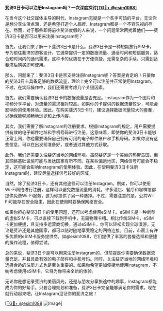**斐济3日卡可以注册Instagram吗？一次深度探讨[[TG💪+ @esim1088](https://t.me/s/esim1088)]**

在当今这个社交媒体主导的时代，Instagram无疑是一个炙手可热的平台。无论你是想分享生活点滴，还是希望打造个人品牌，Instagram都是一个不容忽视的存在。然而，对于那些即将前往斐济度假的人来说，一个问题常常困扰着他们——斐济3日卡是否可以用来注册Instagram呢？

首先，让我们来了解一下斐济3日卡是什么。斐济3日卡是一种短期旅行SIM卡，专为前往斐济的游客设计。它通常提供一定的数据流量、通话时间和短信服务，适合短时间内的通讯需求。这种卡的优势在于方便快捷，无需复杂的手续，只需到达斐济后购买即可使用。

那么，问题来了：斐济3日卡是否支持注册Instagram呢？答案是肯定的！只要你的斐济3日卡具备足够的数据流量，理论上完全可以注册并正常使用Instagram。不过，在实际操作中，我们还需要考虑几个关键因素。

首先，我们需要确认斐济3日卡的数据流量是否充足。Instagram作为一个图片和视频分享平台，对流量的需求相对较高。如果你的卡提供的数据流量较少，可能会影响你的使用体验。因此，在购买斐济3日卡时，建议选择数据流量较大的套餐，以确保能够顺畅地浏览和上传内容。

其次，我们需要了解Instagram的注册要求。根据Instagram的规定，用户需要提供有效的电子邮件地址和手机号码进行注册。这意味着，即使你的斐济3日卡能够正常上网，你也需要确保自己拥有可用的电子邮件账户和手机号码。如果你没有这些信息，可以在出发前准备好，或者通过其他方式获取。

此外，我们还需要关注斐济当地的网络环境。虽然斐济是一个美丽的热带岛国，但其网络基础设施可能与发达国家有所不同。在某些偏远地区，网络信号可能会不稳定，这可能会影响Instagram的使用体验。因此，在使用斐济3日卡注册Instagram时，建议尽量选择信号较好的区域。

当然，除了斐济3日卡，还有其他途径可以注册Instagram。例如，你可以使用Wi-Fi网络进行注册，这样可以避免数据流量的消耗。许多酒店、餐厅和咖啡馆都提供免费Wi-Fi服务，这为你提供了另一种选择。不过，需要注意的是，公共Wi-Fi可能存在安全隐患，因此在使用时要确保网络安全。

如果你担心斐济3日卡的使用问题，还可以考虑使用eSIM卡。eSIM卡是一种新型的虚拟SIM卡，可以直接下载到手机中，无需物理卡槽。相比传统SIM卡，eSIM卡更加便捷，且支持多运营商切换。通过eSIM卡，你可以轻松实现全球漫游，无论是斐济还是其他国家，都可以随时随地享受稳定的网络连接。目前，市面上有许多优质的eSIM卡服务提供商，如@esim1088，它们提供了丰富的套餐选择和便捷的操作流程，值得尝试。

总的来说，斐济3日卡是可以用来注册Instagram的，但前提是你需要确保数据流量充足，并且具备有效的电子邮件和手机号码。同时，关注斐济当地的网络环境和选择合适的注册方式也是至关重要的。如果你希望更加便捷地使用Instagram，不妨考虑使用eSIM卡，它将为你带来全新的体验。

无论你是想记录斐济的美丽风光，还是与朋友分享旅途中的趣事，Instagram都能成为你的好帮手。只要合理规划和准备，斐济3日卡完全能够满足你的需求。现在就行动起来吧，让Instagram见证你的斐济之旅！

[[TG💪+ @esim1088](https://t.me/s/esim1088) ![Image](https://i.postimg.cc/4NQfJmqS/Snipaste-2025-05-13-00-14-12.png)]